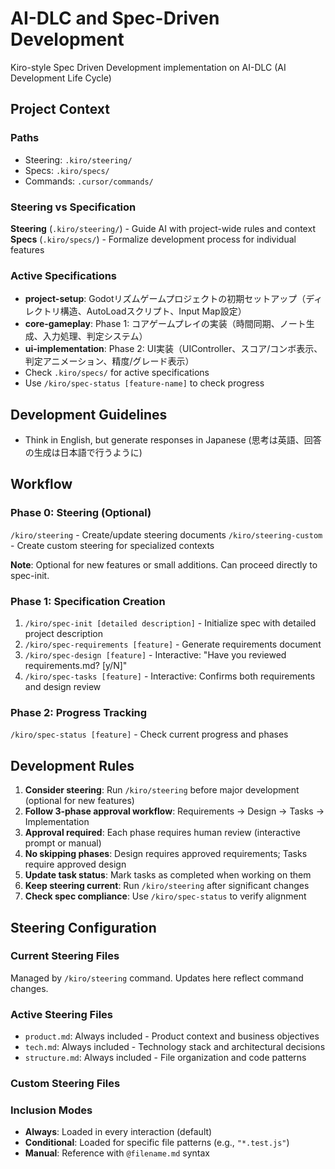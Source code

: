 # AI-DLC and Spec-Driven Development

Kiro-style Spec Driven Development implementation on AI-DLC (AI Development Life Cycle)

## Project Context

### Paths
- Steering: `.kiro/steering/`
- Specs: `.kiro/specs/`
- Commands: `.cursor/commands/`

### Steering vs Specification

**Steering** (`.kiro/steering/`) - Guide AI with project-wide rules and context
**Specs** (`.kiro/specs/`) - Formalize development process for individual features

### Active Specifications
- **project-setup**: Godotリズムゲームプロジェクトの初期セットアップ（ディレクトリ構造、AutoLoadスクリプト、Input Map設定）
- **core-gameplay**: Phase 1: コアゲームプレイの実装（時間同期、ノート生成、入力処理、判定システム）
- **ui-implementation**: Phase 2: UI実装（UIController、スコア/コンボ表示、判定アニメーション、精度/グレード表示）
- Check `.kiro/specs/` for active specifications
- Use `/kiro/spec-status [feature-name]` to check progress

## Development Guidelines
- Think in English, but generate responses in Japanese (思考は英語、回答の生成は日本語で行うように)

## Workflow

### Phase 0: Steering (Optional)
`/kiro/steering` - Create/update steering documents
`/kiro/steering-custom` - Create custom steering for specialized contexts

**Note**: Optional for new features or small additions. Can proceed directly to spec-init.

### Phase 1: Specification Creation
1. `/kiro/spec-init [detailed description]` - Initialize spec with detailed project description
2. `/kiro/spec-requirements [feature]` - Generate requirements document
3. `/kiro/spec-design [feature]` - Interactive: "Have you reviewed requirements.md? [y/N]"
4. `/kiro/spec-tasks [feature]` - Interactive: Confirms both requirements and design review

### Phase 2: Progress Tracking
`/kiro/spec-status [feature]` - Check current progress and phases

## Development Rules
1. **Consider steering**: Run `/kiro/steering` before major development (optional for new features)
2. **Follow 3-phase approval workflow**: Requirements → Design → Tasks → Implementation
3. **Approval required**: Each phase requires human review (interactive prompt or manual)
4. **No skipping phases**: Design requires approved requirements; Tasks require approved design
5. **Update task status**: Mark tasks as completed when working on them
6. **Keep steering current**: Run `/kiro/steering` after significant changes
7. **Check spec compliance**: Use `/kiro/spec-status` to verify alignment

## Steering Configuration

### Current Steering Files
Managed by `/kiro/steering` command. Updates here reflect command changes.

### Active Steering Files
- `product.md`: Always included - Product context and business objectives
- `tech.md`: Always included - Technology stack and architectural decisions
- `structure.md`: Always included - File organization and code patterns

### Custom Steering Files
<!-- Added by /kiro/steering-custom command -->
<!-- Format:
- `filename.md`: Mode - Pattern(s) - Description
  Mode: Always|Conditional|Manual
  Pattern: File patterns for Conditional mode
-->

### Inclusion Modes
- **Always**: Loaded in every interaction (default)
- **Conditional**: Loaded for specific file patterns (e.g., `"*.test.js"`)
- **Manual**: Reference with `@filename.md` syntax

